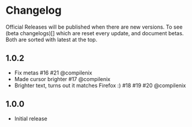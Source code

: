 # Changelog

Official Releases will be published when there are new versions. To see (beta changelogs)[] which are reset every update, and document betas. Both are sorted with latest at the top.

## 1.0.2

- Fix metas #16 #21 @compilenix
- Made cursor brighter #17 @compilenix
- Brighter text, turns out it matches Firefox :) #18 #19 #20 @compilenix

## 1.0.0

- Initial release
